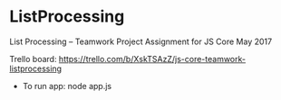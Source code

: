 # ListProcessing
List Processing – Teamwork Project Assignment for JS Core May 2017

Trello board: https://trello.com/b/XskTSAzZ/js-core-teamwork-listprocessing

* To run app: node app.js